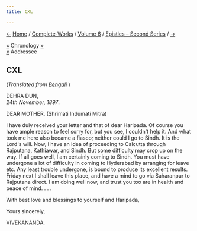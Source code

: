 ```yaml
---
title: CXL

---
```

<div>

[←](139_mother.htm) [Home](../../../index.htm) /
[Complete-Works](../../complete_works.htm) / [Volume
6](../volume_6_contents.htm) / [Epistles – Second
Series](epistles_second_series_contents.htm) / [→](141_margot.htm)

  

[«](../../volume_5/epistles_first_series/082_m.htm) Chronology
[»](../../volume_8/epistles_fourth_series/116_baburam.htm)  
[«](139_mother.htm) Addressee

## CXL

(*Translated from [Bengali](b8387e6140.pdf)* )

DEHRA DUN,  
*24th November, 1897*.

DEAR MOTHER, (Shrimati Indumati Mitra)

I have duly received your letter and that of dear Haripada. Of course
you have ample reason to feel sorry for, but you see, I couldn't help
it. And what took me here also became a fiasco; neither could I go to
Sindh. It is the Lord's will. Now, I have an idea of proceeding to
Calcutta through Rajputana, Kathiawar, and Sindh. But some difficulty
may crop up on the way. If all goes well, I am certainly coming to
Sindh. You must have undergone a lot of difficulty in coming to
Hyderabad by arranging for leave etc. Any least trouble undergone, is
bound to produce its excellent results. Friday next I shall leave this
place, and have a mind to go via Saharanpur to Rajputana direct. I am
doing well now, and trust you too are in health and peace of mind. . . .

With best love and blessings to yourself and Haripada, 

Yours sincerely,

VIVEKANANDA.

</div>
